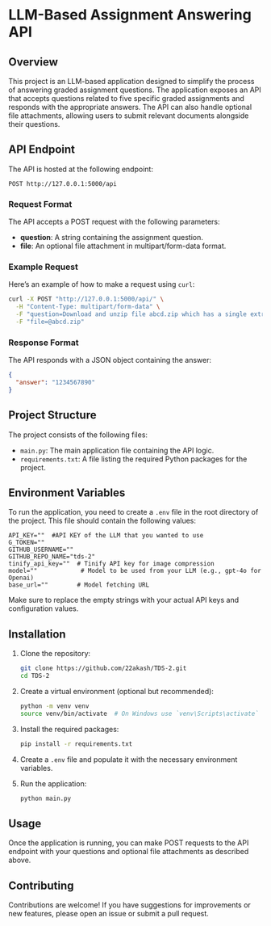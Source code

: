 # LLM-Based Assignment Answering API

## Overview

This project is an LLM-based application designed to simplify the process of answering graded assignment questions. The application exposes an API that accepts questions related to five specific graded assignments and responds with the appropriate answers. The API can also handle optional file attachments, allowing users to submit relevant documents alongside their questions.

## API Endpoint

The API is hosted at the following endpoint:

```
POST http://127.0.0.1:5000/api
```

### Request Format

The API accepts a POST request with the following parameters:

- **question**: A string containing the assignment question.
- **file**: An optional file attachment in multipart/form-data format.

### Example Request

Here’s an example of how to make a request using `curl`:

```bash
curl -X POST "http://127.0.0.1:5000/api/" \
  -H "Content-Type: multipart/form-data" \
  -F "question=Download and unzip file abcd.zip which has a single extract.csv file inside. What is the value in the 'answer' column of the CSV file?" \
  -F "file=@abcd.zip"
```

### Response Format

The API responds with a JSON object containing the answer:

```json
{
  "answer": "1234567890"
}
```

## Project Structure

The project consists of the following files:

- `main.py`: The main application file containing the API logic.
- `requirements.txt`: A file listing the required Python packages for the project.

## Environment Variables

To run the application, you need to create a `.env` file in the root directory of the project. This file should contain the following values:

```
API_KEY=""  #API KEY of the LLM that you wanted to use
G_TOKEN=""
GITHUB_USERNAME=""
GITHUB_REPO_NAME="tds-2"
tinify_api_key=""  # Tinify API key for image compression
model=""            # Model to be used from your LLM (e.g., gpt-4o for Openai)
base_url=""        # Model fetching URL
```

Make sure to replace the empty strings with your actual API keys and configuration values.

## Installation

1. Clone the repository:

   ```bash
   git clone https://github.com/22akash/TDS-2.git
   cd TDS-2
   ```

2. Create a virtual environment (optional but recommended):

   ```bash
   python -m venv venv
   source venv/bin/activate  # On Windows use `venv\Scripts\activate`
   ```

3. Install the required packages:

   ```bash
   pip install -r requirements.txt
   ```

4. Create a `.env` file and populate it with the necessary environment variables.

5. Run the application:

   ```bash
   python main.py
   ```

## Usage

Once the application is running, you can make POST requests to the API endpoint with your questions and optional file attachments as described above.

## Contributing

Contributions are welcome! If you have suggestions for improvements or new features, please open an issue or submit a pull request.
